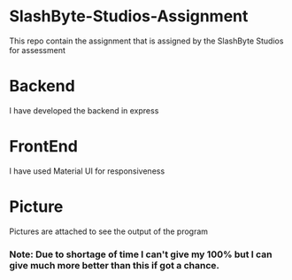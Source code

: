 # SlashByte-Studios-Assignment
This repo contain the assignment that is assigned by the SlashByte Studios for assessment 
# Backend
I have developed the backend in express
# FrontEnd
I have used Material UI for responsiveness
# Picture
Pictures are attached to see the output of the program

### Note: Due to shortage of time I can't give my 100% but I can give much more better than this if got a chance.
